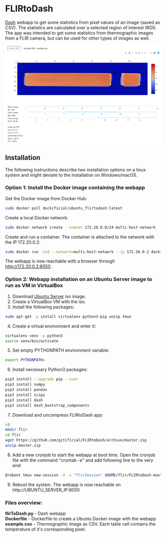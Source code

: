 # FLIRtoDash
[Dash](https://plotly.com/dash/) webapp to get some statistics from pixel values of an image (saved as CSV). The statistics are calculated over a selected region of interest (ROI). The app was intended to get some statistics from thermographic images from a FLIR camera, but can be used for other types of images as well.

![FLIRtoDash screenshot](https://github.com/gitificial/FLIRtoDash/blob/master/screenshot.png)


## Installation
The following instructions describe two installation options on a linux system and might deviate to the installation on Windows/macOS.

### Option 1: Install the Docker image containing the webapp
Get the Docker image from Docker Hub:
```bash
sudo docker pull dockificial/ubuntu_flirtodash:latest
```
Create a local Docker network:
```bash
sudo docker network create --subnet 172.20.0.0/24 multi-host-network
```
Create and run a container. The container is attached to the network with the IP 172.20.0.2:
```bash
sudo docker run -itd --network=multi-host-network --ip 172.20.0.2 dockificial/ubuntu_flirtodash:latest
```
The webapp is now reachable with a browser through http://172.20.0.2:8050 .

### Option 2: Webapp installation on an Ubuntu Server image to run as VM in VirtualBox
1. Download [Ubuntu Server](https://ubuntu.com/download/server) iso image.
2. Create a VirtualBox VM with the iso.
3. Install the following packages:
```bash
sudo apt-get -y install virtualenv python3-pip unzip tmux
```
4. Create a virtual environment and enter it:
```bash
virtualenv venv -p python3
source venv/bin/activate
```
5. Set empty PYTHONPATH environment variable:
```bash
export PYTHONPATH=
```
6. Install necessary Python3 packages:
```bash
pip3 install --upgrade pip --user
pip3 install numpy
pip3 install pandas
pip3 install scipy
pip3 install dash
pip3 install dash_bootstrap_components
```
7. Download and uncompress FLIRtoDash app:
```bash
cd
mkdir flir
cd flir
wget https://github.com/gitificial/FLIRtoDash/archive/master.zip
unzip master.zip
```
8. Add a new cronjob to start the webapp at boot time. Open the cronjob file with the command "crontab -e" and add following line to the very end:
```bash
@reboot tmux new-session -d -s "flirSession" $HOME/flir/FLIRtoDash-master/flir_start.sh
```
9. Reboot the system. The webapp is now reachable on http://UBUNTU_SERVER_IP:8050


### Files overview:
**flirToDash.py** - Dash webapp<br/>
**Dockerfile** - Dockerfile to create a Ubuntu Docker image with the webapp<br/>
**example.csv** - Thermographic image as CSV. Each table cell contains the temperature of it's corresponding pixel.


